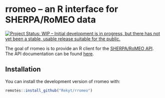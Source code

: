 
<!-- README.md is generated from README.Rmd. Please edit that file -->

# rromeo – an R interface for SHERPA/RoMEO data

[![Project Status: WIP – Initial development is in progress, but there
has not yet been a stable, usable release suitable for the
public.](https://www.repostatus.org/badges/latest/wip.svg)](https://www.repostatus.org/#wip)

The goal of rromeo is to provide an R client for the [SHERPA/RoMEO
API](http://www.sherpa.ac.uk/romeo/index.php?la=en&fIDnum=&mode=simple).
The API documentation can be found
[here](http://www.sherpa.ac.uk/romeo/apimanual.php?la=en&fIDnum=%7C&mode=simple).

## Installation

You can install the development version of rromeo with:

``` r
remotes::install_github("Rekyt/rromeo")
```
